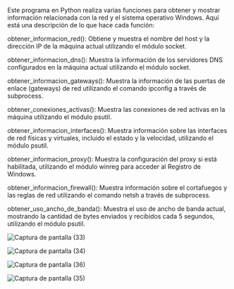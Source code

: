 
Este programa en Python realiza varias funciones para obtener y mostrar información relacionada con la red y el sistema operativo Windows. Aquí está una descripción de lo que hace cada función:

obtener_informacion_red(): Obtiene y muestra el nombre del host y la dirección IP de la máquina actual utilizando el módulo socket.

obtener_informacion_dns(): Muestra la información de los servidores DNS configurados en la máquina actual utilizando el módulo socket.

obtener_informacion_gateways(): Muestra la información de las puertas de enlace (gateways) de red utilizando el comando ipconfig a través de subprocess.

obtener_conexiones_activas(): Muestra las conexiones de red activas en la máquina utilizando el módulo psutil.

obtener_informacion_interfaces(): Muestra información sobre las interfaces de red físicas y virtuales, incluido el estado y la velocidad, utilizando el módulo psutil.

obtener_informacion_proxy(): Muestra la configuración del proxy si está habilitada, utilizando el módulo winreg para acceder al Registro de Windows.

obtener_informacion_firewall(): Muestra información sobre el cortafuegos y las reglas de red utilizando el comando netsh a través de subprocess.

obtener_uso_ancho_de_banda(): Muestra el uso de ancho de banda actual, mostrando la cantidad de bytes enviados y recibidos cada 5 segundos, utilizando el módulo psutil.


![Captura de pantalla (33)](https://github.com/Konndor17/Scanner-red-local/assets/159853584/64b6606b-ddb4-47ce-9cfd-8c15c0fcd5f5)


![Captura de pantalla (34)](https://github.com/Konndor17/Scanner-red-local/assets/159853584/12d101ca-8a37-40c2-9bf9-c2792e3ecdc9)


![Captura de pantalla (36)](https://github.com/Konndor17/Scanner-red-local/assets/159853584/7decb1aa-d838-450a-8140-84250dc070eb)

![Captura de pantalla (35)](https://github.com/Konndor17/Scanner-red-local/assets/159853584/91e4e14c-6093-4541-9034-b95c1634d3d2) 




